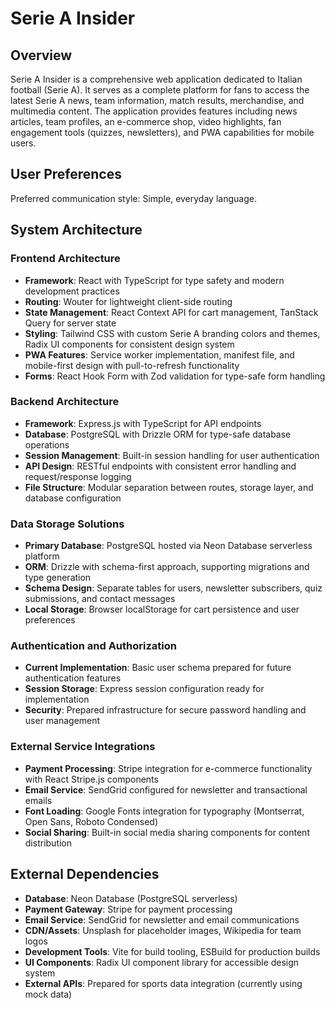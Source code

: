 # Serie A Insider

## Overview

Serie A Insider is a comprehensive web application dedicated to Italian football (Serie A). It serves as a complete platform for fans to access the latest Serie A news, team information, match results, merchandise, and multimedia content. The application provides features including news articles, team profiles, an e-commerce shop, video highlights, fan engagement tools (quizzes, newsletters), and PWA capabilities for mobile users.

## User Preferences

Preferred communication style: Simple, everyday language.

## System Architecture

### Frontend Architecture
- **Framework**: React with TypeScript for type safety and modern development practices
- **Routing**: Wouter for lightweight client-side routing
- **State Management**: React Context API for cart management, TanStack Query for server state
- **Styling**: Tailwind CSS with custom Serie A branding colors and themes, Radix UI components for consistent design system
- **PWA Features**: Service worker implementation, manifest file, and mobile-first design with pull-to-refresh functionality
- **Forms**: React Hook Form with Zod validation for type-safe form handling

### Backend Architecture  
- **Framework**: Express.js with TypeScript for API endpoints
- **Database**: PostgreSQL with Drizzle ORM for type-safe database operations
- **Session Management**: Built-in session handling for user authentication
- **API Design**: RESTful endpoints with consistent error handling and request/response logging
- **File Structure**: Modular separation between routes, storage layer, and database configuration

### Data Storage Solutions
- **Primary Database**: PostgreSQL hosted via Neon Database serverless platform
- **ORM**: Drizzle with schema-first approach, supporting migrations and type generation
- **Schema Design**: Separate tables for users, newsletter subscribers, quiz submissions, and contact messages
- **Local Storage**: Browser localStorage for cart persistence and user preferences

### Authentication and Authorization
- **Current Implementation**: Basic user schema prepared for future authentication features
- **Session Storage**: Express session configuration ready for implementation
- **Security**: Prepared infrastructure for secure password handling and user management

### External Service Integrations
- **Payment Processing**: Stripe integration for e-commerce functionality with React Stripe.js components
- **Email Service**: SendGrid configured for newsletter and transactional emails
- **Font Loading**: Google Fonts integration for typography (Montserrat, Open Sans, Roboto Condensed)
- **Social Sharing**: Built-in social media sharing components for content distribution

## External Dependencies

- **Database**: Neon Database (PostgreSQL serverless)
- **Payment Gateway**: Stripe for payment processing
- **Email Service**: SendGrid for newsletter and email communications  
- **CDN/Assets**: Unsplash for placeholder images, Wikipedia for team logos
- **Development Tools**: Vite for build tooling, ESBuild for production builds
- **UI Components**: Radix UI component library for accessible design system
- **External APIs**: Prepared for sports data integration (currently using mock data)